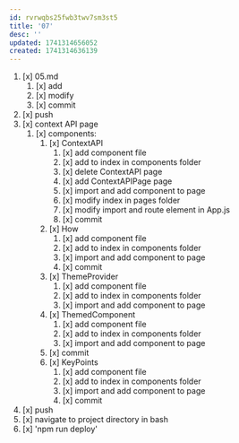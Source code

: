 ```yaml
---
id: rvrwqbs25fwb3twv7sm3st5
title: '07'
desc: ''
updated: 1741314656052
created: 1741314636139
---
```


1. [x] 05.md
    1. [x] add
    1. [x] modify
    1. [x] commit
1. [x] push
1. [x] context API page
    1. [x] components:
        1. [x] ContextAPI
            1. [x] add component file
            1. [x] add to index in components folder
            1. [x] delete ContextAPI page
            1. [x] add ContextAPIPage page
            1. [x] import and add component to page
            1. [x] modify index in pages folder
            1. [x] modify import and route element in App.js
            1. [x] commit
        1. [x] How
            1. [x] add component file
            1. [x] add to index in components folder
            1. [x] import and add component to page
            1. [x] commit
        1. [x] ThemeProvider
            1. [x] add component file
            1. [x] add to index in components folder
            1. [x] import and add component to page
        1. [x] ThemedComponent
            1. [x] add component file
            1. [x] add to index in components folder
            1. [x] import and add component to page
        1. [x] commit
        1. [x] KeyPoints
            1. [x] add component file
            1. [x] add to index in components folder
            1. [x] import and add component to page
            1. [x] commit
1. [x] push
1. [x] navigate to project directory in bash
1. [x] 'npm run deploy'